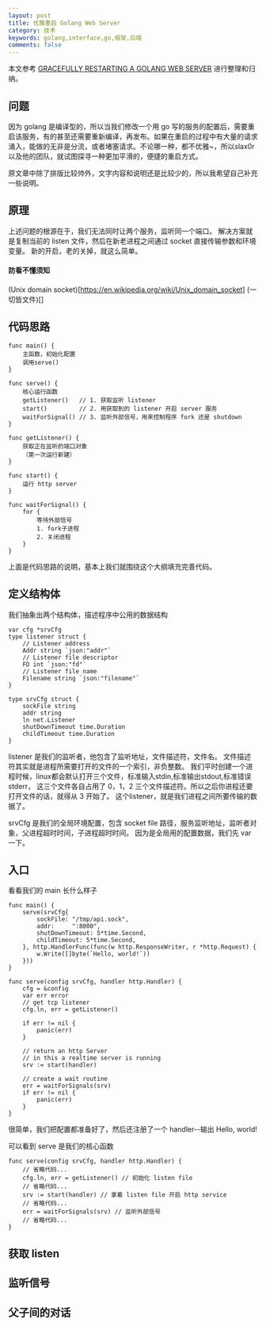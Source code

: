 ```yaml
---
layout: post
title: 优雅重启 Golang Web Server
category: 技术
keywords: golang,interface,go,框架,后端
comments: false
---
```


本文参考 [GRACEFULLY RESTARTING A GOLANG WEB SERVER](https://tomaz.lovrec.eu/posts/graceful-server-restart/)
进行整理和归纳。

## 问题
因为 golang 是编译型的，所以当我们修改一个用 go 写的服务的配置后，需要重启该服务，有的甚至还需要重新编译，再发布。如果在重启的过程中有大量的请求涌入，能做的无非是分流，或者堵塞请求。不论哪一种，都不优雅~，所以slax0r以及他的团队，就试图探寻一种更加平滑的，便捷的重启方式。

原文章中除了排版比较帅外，文字内容和说明还是比较少的，所以我希望自己补充一些说明。

## 原理
上述问题的根源在于，我们无法同时让两个服务，监听同一个端口。
解决方案就是复制当前的 listen 文件，然后在新老进程之间通过 socket 直接传输参数和环境变量。
新的开启，老的关掉，就这么简单。

#### 防看不懂须知 
(Unix domain socket)[https://en.wikipedia.org/wiki/Unix_domain_socket]
(一切皆文件)[]

## 代码思路
```
func main() {
    主函数，初始化配置
    调用serve()
}

func serve() {
    核心运行函数
    getListener()   // 1. 获取监听 listener
    start()         // 2. 用获取到的 listener 开启 server 服务
    waitForSignal() // 3. 监听外部信号，用来控制程序 fork 还是 shutdown
}

func getListener() {
    获取正在监听的端口对象
    （第一次运行新建）
}

func start() {
    运行 http server
}

func waitForSignal() {
    for {
        等待外部信号
        1. fork子进程
        2. 关闭进程
    }
}
```
上面是代码思路的说明，基本上我们就围绕这个大纲填充完善代码。

## 定义结构体
我们抽象出两个结构体，描述程序中公用的数据结构
```
var cfg *srvCfg
type listener struct {
	// Listener address
	Addr string `json:"addr"`
	// Listener file descriptor
	FD int `json:"fd"`
	// Listener file name
	Filename string `json:"filename"`
}

type srvCfg struct {
	sockFile string
	addr string
	ln net.Listener
	shutDownTimeout time.Duration
	childTimeout time.Duration
}
```
listener 是我们的监听者，他包含了监听地址，文件描述符，文件名。
文件描述符其实就是进程所需要打开的文件的一个索引，非负整数。
我们平时创建一个进程时候，linux都会默认打开三个文件，标准输入stdin,标准输出stdout,标准错误stderr，
这三个文件各自占用了 0，1，2 三个文件描述符。所以之后你进程还要打开文件的话，就得从 3 开始了。
这个listener，就是我们进程之间所要传输的数据了。

srvCfg 是我们的全局环境配置，包含 socket file 路径，服务监听地址，监听者对象，父进程超时时间，子进程超时时间。
因为是全局用的配置数据，我们先 var 一下。

## 入口
看看我们的 main 长什么样子
```
func main() {
	serve(srvCfg{
		sockFile: "/tmp/api.sock",
		addr:     ":8000",
		shutDownTimeout: 5*time.Second,
		childTimeout: 5*time.Second,
	}, http.HandlerFunc(func(w http.ResponseWriter, r *http.Request) {
		w.Write([]byte(`Hello, world!`))
	}))
}

func serve(config srvCfg, handler http.Handler) {
	cfg = &config
	var err error
	// get tcp listener
	cfg.ln, err = getListener()

	if err != nil {
		panic(err)
	}

	// return an http Server
	// in this a realtime server is running
	srv := start(handler)

	// create a wait routine
	err = waitForSignals(srv)
	if err != nil {
		panic(err)
	}
}

```
很简单，我们把配置都准备好了，然后还注册了一个 handler--输出 Hello, world!




可以看到 serve 是我们的核心函数
```
func serve(config srvCfg, handler http.Handler) {
	// 省略代码...
	cfg.ln, err = getListener() // 初始化 listen file
    // 省略代码...
	srv := start(handler) // 拿着 listen file 开启 http service
    // 省略代码...
	err = waitForSignals(srv) // 监听外部信号
    // 省略代码...
}
```

## 获取 listen


## 监听信号


## 父子间的对话